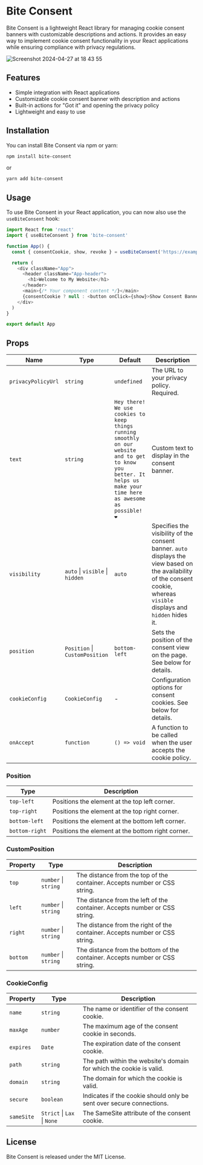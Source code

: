 # Bite Consent

Bite Consent is a lightweight React library for managing cookie consent banners with customizable descriptions and actions. It provides an easy way to implement cookie consent functionality in your React applications while ensuring compliance with privacy regulations.

![Screenshot 2024-04-27 at 18 43 55](https://github.com/Seishin/bite-consent/assets/324076/a4df7470-86b4-49a8-89be-73549c410695)

## Features

- Simple integration with React applications
- Customizable cookie consent banner with description and actions
- Built-in actions for "Got it" and opening the privacy policy
- Lightweight and easy to use

## Installation

You can install Bite Consent via npm or yarn:

```bash
npm install bite-consent
```

or

```bash
yarn add bite-consent
```

## Usage

To use Bite Consent in your React application, you can now also use the `useBiteConsent` hook:

```js
import React from 'react'
import { useBiteConsent } from 'bite-consent'

function App() {
  const { consentCookie, show, revoke } = useBiteConsent('https://example.com/privacy-policy')

  return (
    <div className="App">
      <header className="App-header">
        <h1>Welcome to My Website</h1>
      </header>
      <main>{/* Your component content */}</main>
      {consentCookie ? null : <button onClick={show}>Show Consent Banner</button>}
    </div>
  )
}

export default App
```

## Props

| Name               | Type                            | Default                                                                                                                                                              | Description                                                                                                                                                                 |
| ------------------ | ------------------------------- | -------------------------------------------------------------------------------------------------------------------------------------------------------------------- | --------------------------------------------------------------------------------------------------------------------------------------------------------------------------- |
| `privacyPolicyUrl` | `string`                        | `undefined`                                                                                                                                                          | The URL to your privacy policy. Required.                                                                                                                                   |
| `text`             | `string`                        | `Hey there! We use cookies to keep things running smoothly on our website and to get to know you better. It helps us make your time here as awesome as possible! ❤️` | Custom text to display in the consent banner.                                                                                                                               |
| `visibility`       | `auto` \| `visible` \| `hidden` | `auto`                                                                                                                                                               | Specifies the visibility of the consent banner. `auto` displays the view based on the availability of the consent cookie, whereas `visible` displays and `hidden` hides it. |
| `position`         | `Position` \| `CustomPosition`  | `bottom-left`                                                                                                                                                        | Sets the position of the consent view on the page. See below for details.                                                                                                   |
| `cookieConfig`     | `CookieConfig`                  | -                                                                                                                                                                    | Configuration options for consent cookies. See below for details.                                                                                                           |
| `onAccept`         | `function`                      | `() => void`                                                                                                                                                         | A function to be called when the user accepts the cookie policy.                                                                                                            |

### Position

| Type           | Description                                       |
| -------------- | ------------------------------------------------- |
| `top-left`     | Positions the element at the top left corner.     |
| `top-right`    | Positions the element at the top right corner.    |
| `bottom-left`  | Positions the element at the bottom left corner.  |
| `bottom-right` | Positions the element at the bottom right corner. |

### CustomPosition

| Property | Type                 | Description                                                                  |
| -------- | -------------------- | ---------------------------------------------------------------------------- |
| `top`    | `number` \| `string` | The distance from the top of the container. Accepts number or CSS string.    |
| `left`   | `number` \| `string` | The distance from the left of the container. Accepts number or CSS string.   |
| `right`  | `number` \| `string` | The distance from the right of the container. Accepts number or CSS string.  |
| `bottom` | `number` \| `string` | The distance from the bottom of the container. Accepts number or CSS string. |

### CookieConfig

| Property   | Type                        | Description                                                          |
| ---------- | --------------------------- | -------------------------------------------------------------------- |
| `name`     | `string`                    | The name or identifier of the consent cookie.                        |
| `maxAge`   | `number`                    | The maximum age of the consent cookie in seconds.                    |
| `expires`  | `Date`                      | The expiration date of the consent cookie.                           |
| `path`     | `string`                    | The path within the website's domain for which the cookie is valid.  |
| `domain`   | `string`                    | The domain for which the cookie is valid.                            |
| `secure`   | `boolean`                   | Indicates if the cookie should only be sent over secure connections. |
| `sameSite` | `Strict` \| `Lax` \| `None` | The SameSite attribute of the consent cookie.                        |

## License

Bite Consent is released under the MIT License.
